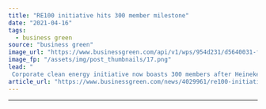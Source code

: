 ```yaml
---
title: "RE100 initiative hits 300 member milestone"
date: "2021-04-16"
tags: 
  - business green
source: "business green"
image_url: "https://www.businessgreen.com/api/v1/wps/954d231/d5640031-fdce-4b59-8cdd-cc05cebc2dfe/5/The-solar-pannels-set-up-above-Zoeterwoude-brewery-help-produce-Sol-beer-185x114.png"
image_fp: "/assets/img/post_thumbnails/17.png"
lead: "
 Corporate clean energy initiative now boasts 300 members after Heineken, Epson, Novartis and LG Energy Solution pledged to switch their operations to renewables ..."
article_url: "https://www.businessgreen.com/news/4029961/re100-initiative-hits-300-member-milestone"
---
```


---
